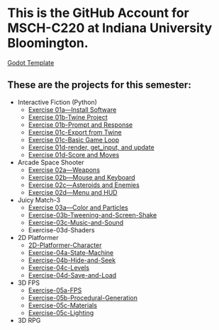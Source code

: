 # This is the GitHub Account for MSCH-C220 at Indiana University Bloomington.

[Godot Template](https://github.com/BL-MSCH-C220-F21/Godot-Template)

## These are the projects for this semester:
 - Interactive Fiction (Python)
   - [Exercise 01a—Install Software](https://github.com/BL-MSCH-C220-F21/Exercise-01a-Install-Software)
   - [Exercise 01b-Twine Project](https://github.com/BL-MSCH-C220-F21/Exercise-01b-Twine-Project)
   - [Exercise 01b-Prompt and Response](https://github.com/BL-MSCH-C220-F21/Exercise-01b-Prompt-and-Response)
   - [Exercise 01c-Export from Twine](https://github.com/BL-MSCH-C220-F21/Exercise-01c-Export-from-Twine)
   - [Exercise 01c-Basic Game Loop](https://github.com/BL-MSCH-C220-F21/Exercise-01c-Basic-Game-Loop)
   - [Exercise 01d-render, get_input, and update](https://github.com/BL-MSCH-C220-F21/Exercise-01d-render-get_input-update)
   - [Exercise 01d-Score and Moves](https://github.com/BL-MSCH-C220-F21/Exercise-01d-Score-and-Moves)
 - Arcade Space Shooter
   - [Exercise 02a—Weapons](https://github.com/BL-MSCH-C220-F21/Exercise-02a-Weapons)
   - [Exercise 02b—Mouse and Keyboard](https://github.com/BL-MSCH-C220-F21/Exercise-02b-Mouse-and-Keyboard)
   - [Exercise 02c—Asteroids and Enemies](https://github.com/BL-MSCH-C220-F21/Exercise-02c-Asteroids-and-Enemies)
   - [Exercise 02d—Menu and HUD](https://github.com/BL-MSCH-C220-F21/Exercise-02d-Menu-and-HUD)
 - Juicy Match-3
   - [Exercise 03a—Color and Particles](https://github.com/BL-MSCH-C220-F21/Exercise-03a-Color-and-Particles)
   - [Exercise-03b-Tweening-and-Screen-Shake](https://github.com/BL-MSCH-C220-F21/Exercise-03b-Tweening-and-Screen-Shake)
   - [Exercise-03c-Music-and-Sound](https://github.com/BL-MSCH-C220-F21/Exercise-03c-Music-and-Sound)
   - Exercise-03d-Shaders
 - 2D Platformer
   - [2D-Platformer-Character](https://github.com/BL-MSCH-C220-F21/2D-Platformer-Character)
   - [Exercise-04a-State-Machine](https://github.com/BL-MSCH-C220-F21/Exercise-04a-State-Machine)
   - [Exercise-04b-Hide-and-Seek](https://github.com/BL-MSCH-C220-F21/Exercise-04b-Hide-and-Seek)
   - [Exercise-04c-Levels](https://github.com/BL-MSCH-C220-F21/Exercise-04c-Levels)
   - [Exercise-04d-Save-and-Load](https://github.com/BL-MSCH-C220-F21/Exercise-04d-Save-and-Load)
 - 3D FPS
   - [Exercise-05a-FPS](https://github.com/BL-MSCH-C220-F21/Exercise-05a-FPS)
   - [Exercise-05b-Procedural-Generation](https://github.com/BL-MSCH-C220-F21/Exercise-05b-Procedural-Generation)
   - [Exercise-05c-Materials](https://github.com/BL-MSCH-C220-F21/Exercise-05c-Materials)
   - [Exercise-05c-Lighting](https://github.com/BL-MSCH-C220-F21/Exercise-05c-Lighting)
 - 3D RPG
